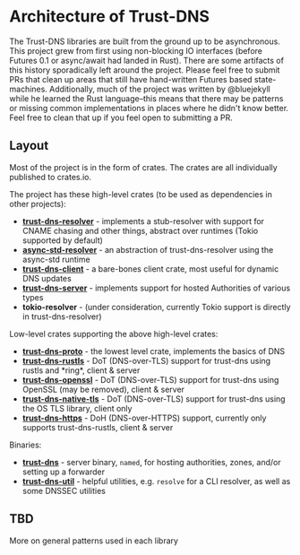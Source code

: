 # Architecture of Trust-DNS

The Trust-DNS libraries are built from the ground up to be asynchronous. This project grew from first using non-blocking IO interfaces (before Futures 0.1 or async/await had landed in Rust). There are some artifacts of this history sporadically left around the project. Please feel free to submit PRs that clean up areas that still have hand-written Futures based state-machines. Additionally, much of the project was written by @bluejekyll while he learned the Rust language–this means that there may be patterns or missing common implementations in places where he didn't know better. Feel free to clean that up if you feel open to submitting a PR.

## Layout

Most of the project is in the form of crates. The crates are all individually published to crates.io.

The project has these high-level crates (to be used as dependencies in other projects):

- **[trust-dns-resolver](crates/resolver)** - implements a stub-resolver with support for CNAME chasing and other things, abstract over runtimes (Tokio supported by default)
- **[async-std-resolver](crates/async-std-resolver)** - an abstraction of trust-dns-resolver using the async-std runtime
- **[trust-dns-client](crates/client)** - a bare-bones client crate, most useful for dynamic DNS updates
- **[trust-dns-server](crates/server)** - implements support for hosted Authorities of various types
- **tokio-resolver** - (under consideration, currently Tokio support is directly in trust-dns-resolver)

Low-level crates supporting the above high-level crates:

- **[trust-dns-proto](crates/proto)** - the lowest level crate, implements the basics of DNS
- **[trust-dns-rustls](crates/rustls)** - DoT (DNS-over-TLS) support for trust-dns using rustls and \*ring\*, client & server
- **[trust-dns-openssl](crates/openssl)** - DoT (DNS-over-TLS) support for trust-dns using OpenSSL (may be removed), client & server
- **[trust-dns-native-tls](crates/native-tls)** - DoT (DNS-over-TLS) support for trust-dns using the OS TLS library, client only
- **[trust-dns-https](crates/https)** - DoH (DNS-over-HTTPS) support, currently only supports trust-dns-rustls, client & server

Binaries:

- **[trust-dns](bin/)** - server binary, `named`, for hosting authorities, zones, and/or setting up a forwarder
- **[trust-dns-util](util/)** - helpful utilities, e.g. `resolve` for a CLI resolver, as well as some DNSSEC utilities

## TBD

More on general patterns used in each library